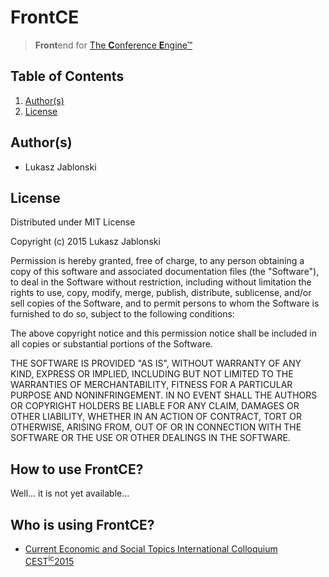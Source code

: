 FrontCE
========================
> **Front**end for [The **C**onference **E**ngine&trade;](http://science24.com/conferences/)

## Table of Contents
1. [Author(s)](#authors)
1. [License](#license)

## Author(s)
*   Lukasz Jablonski

## License
Distributed under MIT License

Copyright (c) 2015 Lukasz Jablonski


Permission is hereby granted, free of charge, to any person obtaining a copy
of this software and associated documentation files (the "Software"), to deal
in the Software without restriction, including without limitation the rights
to use, copy, modify, merge, publish, distribute, sublicense, and/or sell
copies of the Software, and to permit persons to whom the Software is
furnished to do so, subject to the following conditions:


The above copyright notice and this permission notice shall be included in
all copies or substantial portions of the Software.


THE SOFTWARE IS PROVIDED "AS IS", WITHOUT WARRANTY OF ANY KIND, EXPRESS OR
IMPLIED, INCLUDING BUT NOT LIMITED TO THE WARRANTIES OF MERCHANTABILITY,
FITNESS FOR A PARTICULAR PURPOSE AND NONINFRINGEMENT.  IN NO EVENT SHALL THE
AUTHORS OR COPYRIGHT HOLDERS BE LIABLE FOR ANY CLAIM, DAMAGES OR OTHER
LIABILITY, WHETHER IN AN ACTION OF CONTRACT, TORT OR OTHERWISE, ARISING FROM,
OUT OF OR IN CONNECTION WITH THE SOFTWARE OR THE USE OR OTHER DEALINGS IN
THE SOFTWARE.

## How to use FrontCE?
Well... it is not yet available...

## Who is using FrontCE?
* [Current Economic and Social Topics International Colloquium CEST<sup>ic</sup>2015](http://cest2015.uni.lodz.pl/)
